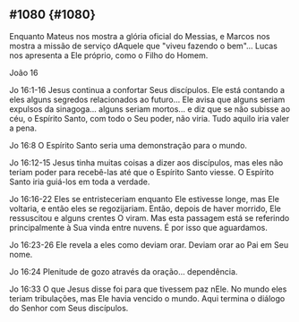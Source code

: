 ## #1080 {#1080}

Enquanto Mateus nos mostra a glória oficial do Messias, e Marcos nos mostra a missão de serviço dAquele que &quot;viveu fazendo o bem&quot;... Lucas nos apresenta a Ele próprio, como o Filho do Homem.

João 16

Jo 16:1-16 Jesus continua a confortar Seus discípulos. Ele está contando a eles alguns segredos relacionados ao futuro... Ele avisa que alguns seriam expulsos da sinagoga... alguns seriam mortos... e diz que se não subisse ao céu, o Espírito Santo, com todo o Seu poder, não viria. Tudo aquilo iria valer a pena.

Jo 16:8 O Espírito Santo seria uma demonstração para o mundo.

Jo 16:12-15 Jesus tinha muitas coisas a dizer aos discípulos, mas eles não teriam poder para recebê-las até que o Espírito Santo viesse. O Espírito Santo iria guiá-los em toda a verdade.

Jo 16:16-22 Eles se entristeceriam enquanto Ele estivesse longe, mas Ele voltaria, e então eles se regozijariam. Então, depois de haver morrido, Ele ressuscitou e alguns crentes O viram. Mas esta passagem está se referindo principalmente à Sua vinda entre nuvens. É por isso que aguardamos.

Jo 16:23-26 Ele revela a eles como deviam orar. Deviam orar ao Pai em Seu nome.

Jo 16:24 Plenitude de gozo através da oração... dependência.

Jo 16:33 O que Jesus disse foi para que tivessem paz nEle. No mundo eles teriam tribulações, mas Ele havia vencido o mundo. Aqui termina o diálogo do Senhor com Seus discípulos.